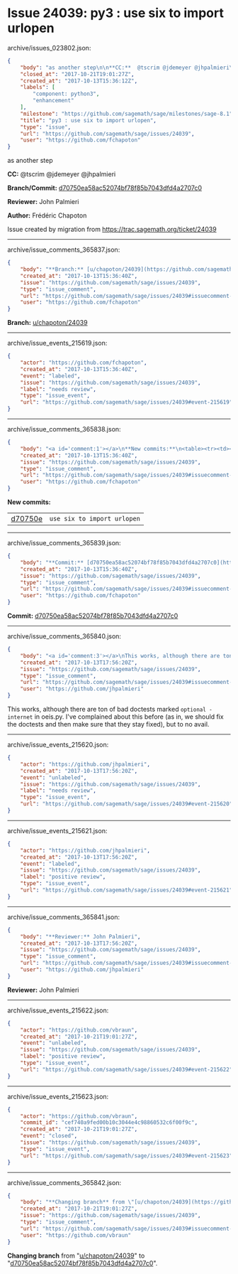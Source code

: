 # Issue 24039: py3 : use six to import urlopen

archive/issues_023802.json:
```json
{
    "body": "as another step\n\n**CC:**  @tscrim @jdemeyer @jhpalmieri\n\n**Branch/Commit:** [d70750ea58ac52074bf78f85b7043dfd4a2707c0](https://github.com/sagemath/sagetrac-mirror/commit/d70750ea58ac52074bf78f85b7043dfd4a2707c0)\n\n**Reviewer:** John Palmieri\n\n**Author:** Fr\u00e9d\u00e9ric Chapoton\n\nIssue created by migration from https://trac.sagemath.org/ticket/24039\n\n",
    "closed_at": "2017-10-21T19:01:27Z",
    "created_at": "2017-10-13T15:36:12Z",
    "labels": [
        "component: python3",
        "enhancement"
    ],
    "milestone": "https://github.com/sagemath/sage/milestones/sage-8.1",
    "title": "py3 : use six to import urlopen",
    "type": "issue",
    "url": "https://github.com/sagemath/sage/issues/24039",
    "user": "https://github.com/fchapoton"
}
```
as another step

**CC:**  @tscrim @jdemeyer @jhpalmieri

**Branch/Commit:** [d70750ea58ac52074bf78f85b7043dfd4a2707c0](https://github.com/sagemath/sagetrac-mirror/commit/d70750ea58ac52074bf78f85b7043dfd4a2707c0)

**Reviewer:** John Palmieri

**Author:** Frédéric Chapoton

Issue created by migration from https://trac.sagemath.org/ticket/24039





---

archive/issue_comments_365837.json:
```json
{
    "body": "**Branch:** [u/chapoton/24039](https://github.com/sagemath/sagetrac-mirror/tree/u/chapoton/24039)",
    "created_at": "2017-10-13T15:36:40Z",
    "issue": "https://github.com/sagemath/sage/issues/24039",
    "type": "issue_comment",
    "url": "https://github.com/sagemath/sage/issues/24039#issuecomment-365837",
    "user": "https://github.com/fchapoton"
}
```

**Branch:** [u/chapoton/24039](https://github.com/sagemath/sagetrac-mirror/tree/u/chapoton/24039)



---

archive/issue_events_215619.json:
```json
{
    "actor": "https://github.com/fchapoton",
    "created_at": "2017-10-13T15:36:40Z",
    "event": "labeled",
    "issue": "https://github.com/sagemath/sage/issues/24039",
    "label": "needs review",
    "type": "issue_event",
    "url": "https://github.com/sagemath/sage/issues/24039#event-215619"
}
```



---

archive/issue_comments_365838.json:
```json
{
    "body": "<a id='comment:1'></a>\n**New commits:**\n<table><tr><td><a href=\"https://github.com/sagemath/sagetrac-mirror/commit/d70750ea58ac52074bf78f85b7043dfd4a2707c0\">d70750e</a></td><td><code>use six to import urlopen</code></td></tr></table>\n",
    "created_at": "2017-10-13T15:36:40Z",
    "issue": "https://github.com/sagemath/sage/issues/24039",
    "type": "issue_comment",
    "url": "https://github.com/sagemath/sage/issues/24039#issuecomment-365838",
    "user": "https://github.com/fchapoton"
}
```

<a id='comment:1'></a>
**New commits:**
<table><tr><td><a href="https://github.com/sagemath/sagetrac-mirror/commit/d70750ea58ac52074bf78f85b7043dfd4a2707c0">d70750e</a></td><td><code>use six to import urlopen</code></td></tr></table>




---

archive/issue_comments_365839.json:
```json
{
    "body": "**Commit:** [d70750ea58ac52074bf78f85b7043dfd4a2707c0](https://github.com/sagemath/sagetrac-mirror/commit/d70750ea58ac52074bf78f85b7043dfd4a2707c0)",
    "created_at": "2017-10-13T15:36:40Z",
    "issue": "https://github.com/sagemath/sage/issues/24039",
    "type": "issue_comment",
    "url": "https://github.com/sagemath/sage/issues/24039#issuecomment-365839",
    "user": "https://github.com/fchapoton"
}
```

**Commit:** [d70750ea58ac52074bf78f85b7043dfd4a2707c0](https://github.com/sagemath/sagetrac-mirror/commit/d70750ea58ac52074bf78f85b7043dfd4a2707c0)



---

archive/issue_comments_365840.json:
```json
{
    "body": "<a id='comment:3'></a>\nThis works, although there are ton of bad doctests marked `optional - internet` in oeis.py. I've complained about this before (as in, we should fix the doctests and then make sure that they stay fixed), but to no avail.",
    "created_at": "2017-10-13T17:56:20Z",
    "issue": "https://github.com/sagemath/sage/issues/24039",
    "type": "issue_comment",
    "url": "https://github.com/sagemath/sage/issues/24039#issuecomment-365840",
    "user": "https://github.com/jhpalmieri"
}
```

<a id='comment:3'></a>
This works, although there are ton of bad doctests marked `optional - internet` in oeis.py. I've complained about this before (as in, we should fix the doctests and then make sure that they stay fixed), but to no avail.



---

archive/issue_events_215620.json:
```json
{
    "actor": "https://github.com/jhpalmieri",
    "created_at": "2017-10-13T17:56:20Z",
    "event": "unlabeled",
    "issue": "https://github.com/sagemath/sage/issues/24039",
    "label": "needs review",
    "type": "issue_event",
    "url": "https://github.com/sagemath/sage/issues/24039#event-215620"
}
```



---

archive/issue_events_215621.json:
```json
{
    "actor": "https://github.com/jhpalmieri",
    "created_at": "2017-10-13T17:56:20Z",
    "event": "labeled",
    "issue": "https://github.com/sagemath/sage/issues/24039",
    "label": "positive review",
    "type": "issue_event",
    "url": "https://github.com/sagemath/sage/issues/24039#event-215621"
}
```



---

archive/issue_comments_365841.json:
```json
{
    "body": "**Reviewer:** John Palmieri",
    "created_at": "2017-10-13T17:56:20Z",
    "issue": "https://github.com/sagemath/sage/issues/24039",
    "type": "issue_comment",
    "url": "https://github.com/sagemath/sage/issues/24039#issuecomment-365841",
    "user": "https://github.com/jhpalmieri"
}
```

**Reviewer:** John Palmieri



---

archive/issue_events_215622.json:
```json
{
    "actor": "https://github.com/vbraun",
    "created_at": "2017-10-21T19:01:27Z",
    "event": "unlabeled",
    "issue": "https://github.com/sagemath/sage/issues/24039",
    "label": "positive review",
    "type": "issue_event",
    "url": "https://github.com/sagemath/sage/issues/24039#event-215622"
}
```



---

archive/issue_events_215623.json:
```json
{
    "actor": "https://github.com/vbraun",
    "commit_id": "cef740a9fed00b10c3044e4c98860532c6f00f9c",
    "created_at": "2017-10-21T19:01:27Z",
    "event": "closed",
    "issue": "https://github.com/sagemath/sage/issues/24039",
    "type": "issue_event",
    "url": "https://github.com/sagemath/sage/issues/24039#event-215623"
}
```



---

archive/issue_comments_365842.json:
```json
{
    "body": "**Changing branch** from \"[u/chapoton/24039](https://github.com/sagemath/sagetrac-mirror/tree/u/chapoton/24039)\" to \"[d70750ea58ac52074bf78f85b7043dfd4a2707c0](https://github.com/sagemath/sagetrac-mirror/commit/d70750ea58ac52074bf78f85b7043dfd4a2707c0)\".",
    "created_at": "2017-10-21T19:01:27Z",
    "issue": "https://github.com/sagemath/sage/issues/24039",
    "type": "issue_comment",
    "url": "https://github.com/sagemath/sage/issues/24039#issuecomment-365842",
    "user": "https://github.com/vbraun"
}
```

**Changing branch** from "[u/chapoton/24039](https://github.com/sagemath/sagetrac-mirror/tree/u/chapoton/24039)" to "[d70750ea58ac52074bf78f85b7043dfd4a2707c0](https://github.com/sagemath/sagetrac-mirror/commit/d70750ea58ac52074bf78f85b7043dfd4a2707c0)".
